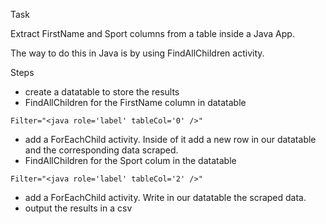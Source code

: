 Task

Extract FirstName and Sport columns from a table inside a Java App.

The way to do this in Java is by using FindAllChildren activity.

Steps  

- create a datatable to store the results
- FindAllChildren for the FirstName column in datatable
```
Filter="<java role='label' tableCol='0' />"
```
- add a ForEachChild activity. Inside of it add a new row in our datatable and the corresponding data scraped. 
- FindAllChildren for the Sport colum in the datatable
```
Filter="<java role='label' tableCol='2' />"
```

- add a ForEachChild activity. Write in our datatable the scraped data.
- output the results in a csv


